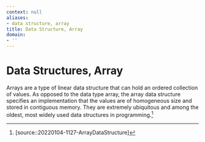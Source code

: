 ```yaml
---
context: null
aliases:
- data structure, array
title: Data Structure, Array
domain:
- ''
---
```


# Data Structures, Array

Arrays are a type of linear data structure that can hold an ordered collection of values. As opposed to the data type array, the array data structure specifies an implementation that the values are of homogeneous size and stored in contiguous memory. They are extremely ubiquitous and among the oldest, most widely used data structures in programming.[^1]

[^1]: [source::20220104-1127-ArrayDataStructure]
